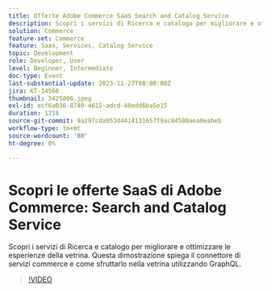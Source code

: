 ```yaml
---
title: Offerte Adobe Commerce SaaS Search and Catalog Service
description: Scopri i servizi di Ricerca e catalogo per migliorare e ottimizzare le esperienze della vetrina.  Questa dimostrazione spiega il connettore di servizi commerce e come sfruttarlo nella vetrina utilizzando GraphQL.
solution: Commerce
feature-set: Commerce
feature: Saas, Services, Catalog Service
topic: Development
role: Developer, User
level: Beginner, Intermediate
doc-type: Event
last-substantial-update: 2023-11-27T00:00:00Z
jira: KT-14566
thumbnail: 3425806.jpeg
exl-id: ecf6a036-8740-4615-adcd-48edd6ba5e15
duration: 1218
source-git-commit: 9a297cda953d4414131657f9ac84580aea0eabeb
workflow-type: tm+mt
source-wordcount: '80'
ht-degree: 0%

---
```


# Scopri le offerte SaaS di Adobe Commerce: Search and Catalog Service

Scopri i servizi di Ricerca e catalogo per migliorare e ottimizzare le esperienze della vetrina.  Questa dimostrazione spiega il connettore di servizi commerce e come sfruttarlo nella vetrina utilizzando GraphQL.

>[!VIDEO](https://video.tv.adobe.com/v/3425806/?learn=on)
